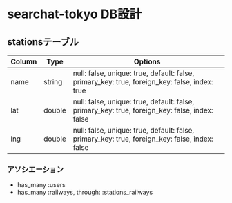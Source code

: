 # searchat-tokyo DB設計

## stationsテーブル
|Column|Type|Options|
|------|----|-------|
|name|string|null: false, unique: true, default: false, primary_key: true, foreign_key: false, index: true|
|lat|double|null: false, unique: true, default: false, primary_key: true, foreign_key: false, index: false|
|lng|double|null: false, unique: true, default: false, primary_key: true, foreign_key: false, index: false|

### アソシエーション
- has_many :users
- has_many :railways, through: :stations_railways